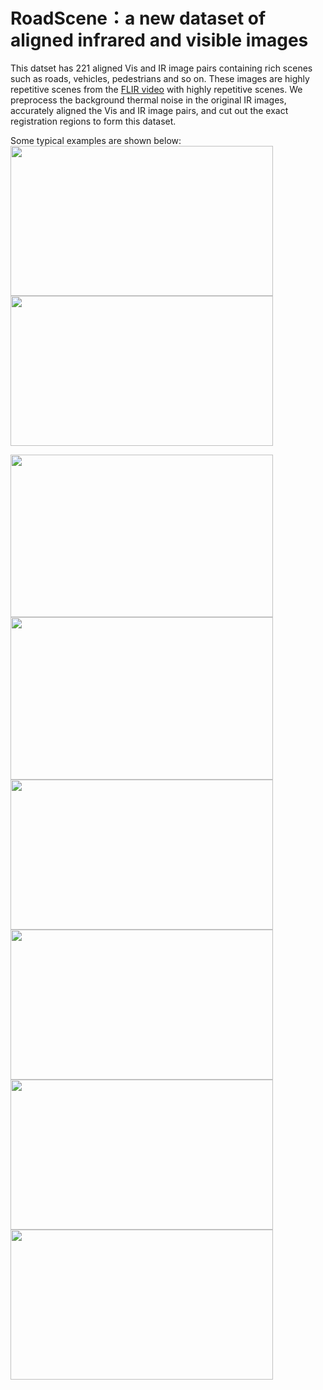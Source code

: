 # RoadScene：a new dataset of aligned infrared and visible images

This datset has 221 aligned Vis and IR image pairs containing rich scenes such as roads, vehicles, pedestrians and so on. These images are highly repetitive scenes from the [FLIR video](https://www.flir.com/oem/adas/adas-dataset-form/) with highly repetitive scenes. We preprocess the background thermal noise in the original IR images, accurately aligned the Vis and IR image pairs, and cut out the exact registration regions to form this dataset.<br>

Some typical examples are shown below:<br>
<img src="https://github.com/hanna-xu/road-scene-infrared-visible-images/blob/master/crop_HR_visible/FLIR_05164.jpg" width="420" height="240"/>
<img src="https://github.com/hanna-xu/road-scene-infrared-visible-images/blob/master/cropinfrared/FLIR_05164.jpg" width="420" height="240"/><br>

<img src="https://github.com/hanna-xu/road-scene-infrared-visible-images/blob/master/crop_HR_visible/FLIR_06832.jpg" width="420" height="260"/>
<img src="https://github.com/hanna-xu/road-scene-infrared-visible-images/blob/master/cropinfrared/FLIR_06832.jpg" width="420" height="260"/><br>

<img src="https://github.com/hanna-xu/road-scene-infrared-visible-images/blob/master/crop_HR_visible/FLIR_07202.jpg" width="420" height="240"/>
<img src="https://github.com/hanna-xu/road-scene-infrared-visible-images/blob/master/cropinfrared/FLIR_07202.jpg" width="420" height="240"/><br>

<img src="https://github.com/hanna-xu/road-scene-infrared-visible-images/blob/master/crop_HR_visible/FLIR_07206.jpg" width="420" height="240"/>
<img src="https://github.com/hanna-xu/road-scene-infrared-visible-images/blob/master/cropinfrared/FLIR_07206.jpg" width="420" height="240"/>
